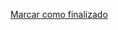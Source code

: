 <a onclick="test()" href="https://fx-learning.mgait.services:8443/finish/ansible-loops" target="_parent" class="btn primary-btn">Marcar como finalizado</a>
